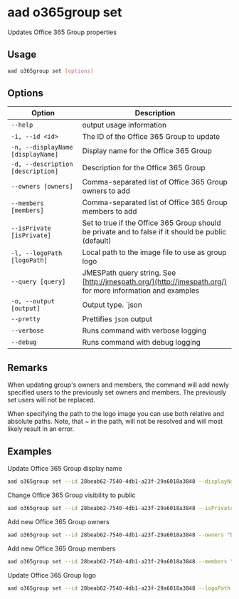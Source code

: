 # aad o365group set

Updates Office 365 Group properties

## Usage

```sh
aad o365group set [options]
```

## Options

Option|Description
------|-----------
`--help`|output usage information
`-i, --id <id>`|The ID of the Office 365 Group to update
`-n, --displayName [displayName]`|Display name for the Office 365 Group
`-d, --description [description]`|Description for the Office 365 Group
`--owners [owners]`|Comma-separated list of Office 365 Group owners to add
`--members [members]`|Comma-separated list of Office 365 Group members to add
`--isPrivate [isPrivate]`|Set to true if the Office 365 Group should be private and to false if it should be public (default)
`-l, --logoPath [logoPath]`|Local path to the image file to use as group logo
`--query [query]`|JMESPath query string. See [http://jmespath.org/](http://jmespath.org/) for more information and examples
`-o, --output [output]`|Output type. `json|text`. Default `text`
`--pretty`|Prettifies `json` output
`--verbose`|Runs command with verbose logging
`--debug`|Runs command with debug logging

## Remarks

When updating group's owners and members, the command will add newly specified users to the previously set owners and members. The previously set users will not be replaced.

When specifying the path to the logo image you can use both relative and absolute paths. Note, that ~ in the path, will not be resolved and will most likely result in an error.

## Examples

Update Office 365 Group display name

```sh
aad o365group set --id 28beab62-7540-4db1-a23f-29a6018a3848 --displayName Finance
```

Change Office 365 Group visibility to public

```sh
aad o365group set --id 28beab62-7540-4db1-a23f-29a6018a3848 --isPrivate false
```

Add new Office 365 Group owners

```sh
aad o365group set --id 28beab62-7540-4db1-a23f-29a6018a3848 --owners "DebraB@contoso.onmicrosoft.com,DiegoS@contoso.onmicrosoft.com"
```

Add new Office 365 Group members

```sh
aad o365group set --id 28beab62-7540-4db1-a23f-29a6018a3848 --members "DebraB@contoso.onmicrosoft.com,DiegoS@contoso.onmicrosoft.com"
```

Update Office 365 Group logo

```sh
aad o365group set --id 28beab62-7540-4db1-a23f-29a6018a3848 --logoPath images/logo.png
```
